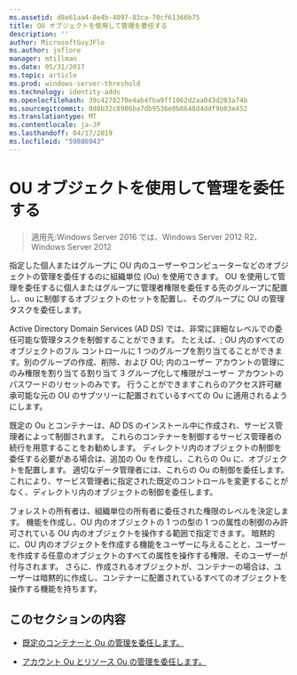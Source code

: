 ```yaml
---
ms.assetid: d8e61aa4-8e4b-4097-83ca-70cf61366b75
title: OU オブジェクトを使用して管理を委任する
description: ''
author: MicrosoftGuyJFlo
ms.author: joflore
manager: mtillman
ms.date: 05/31/2017
ms.topic: article
ms.prod: windows-server-threshold
ms.technology: identity-adds
ms.openlocfilehash: 39c4278270e4ab4fba9ff1062d2aa043d203a74b
ms.sourcegitcommit: 0d0b32c8986ba7db9536e0b8648d4ddf9b03e452
ms.translationtype: MT
ms.contentlocale: ja-JP
ms.lasthandoff: 04/17/2019
ms.locfileid: "59886943"
---
```

# <a name="delegating-administration-by-using-ou-objects"></a>OU オブジェクトを使用して管理を委任する

>適用先:Windows Server 2016 では、Windows Server 2012 R2、Windows Server 2012

指定した個人またはグループに OU 内のユーザーやコンピューターなどのオブジェクトの管理を委任するのに組織単位 (Ou) を使用できます。 OU を使用して管理を委任するに個人またはグループに管理者権限を委任する先のグループに配置し、ou に制御するオブジェクトのセットを配置し、そのグループに OU の管理タスクを委任します。  
  
Active Directory Domain Services (AD DS) では、非常に詳細なレベルでの委任可能な管理タスクを制御することができます。 たとえば、; OU 内のすべてのオブジェクトのフル コントロールに 1 つのグループを割り当てることができます。別のグループの作成、削除、および OU; 内のユーザー アカウントの管理にのみ権限を割り当てる割り当て 3 グループ化して権限がユーザー アカウントのパスワードのリセットのみです。 行うことができますこれらのアクセス許可継承可能な元の OU のサブツリーに配置されているすべての Ou に適用されるようにします。  
  
既定の Ou とコンテナーは、AD DS のインストール中に作成され、サービス管理者によって制御されます。 これらのコンテナーを制御するサービス管理者の続行を用意することをお勧めします。 ディレクトリ内のオブジェクトの制御を委任する必要がある場合は、追加の Ou を作成し、これらの Ou に、オブジェクトを配置します。 適切なデータ管理者には、これらの Ou の制御を委任します。 これにより、サービス管理者に指定された既定のコントロールを変更することがなく、ディレクトリ内のオブジェクトの制御を委任します。  
  
フォレストの所有者は、組織単位の所有者に委任された権限のレベルを決定します。 機能を作成し、OU 内のオブジェクトの 1 つの型の 1 つの属性の制御のみ許可されている OU 内のオブジェクトを操作する範囲で指定できます。 暗黙的に、OU 内のオブジェクトを作成する機能をユーザーに与えることと、ユーザーを作成する任意のオブジェクトのすべての属性を操作する権限、そのユーザーが付与されます。 さらに、作成されるオブジェクトが、コンテナーの場合は、ユーザーは暗黙的に作成し、コンテナーに配置されているすべてのオブジェクトを操作する機能を持ちます。  
  
## <a name="in-this-section"></a>このセクションの内容  
  
-   [既定のコンテナーと Ou の管理を委任します。](../../ad-ds/plan/Delegating-Administration-of-Default-Containers-and-OUs.md)  
  
-   [アカウント Ou とリソース Ou の管理を委任します。](../../ad-ds/plan/Delegating-Administration-of-Account-OUs-and-Resource-OUs.md)  
  


